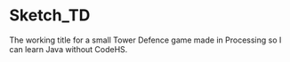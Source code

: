 # Sketch_TD
The working title for a small Tower Defence game made in Processing so I can learn Java without CodeHS.

